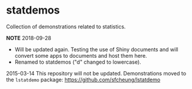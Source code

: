 statdemos
=========

Collection of demonstrations related to statistics.

**NOTE**
2018-09-28
- Will be updated again. Testing the use of Shiny documents and will convert some apps to documents and host them here.
- Renamed to statdemos ("d" changed to lowercase).

2015-03-14
This repository will not be updated. Demonstrations moved to the `lstatdemo` package:
https://github.com/sfcheung/lstatdemo
